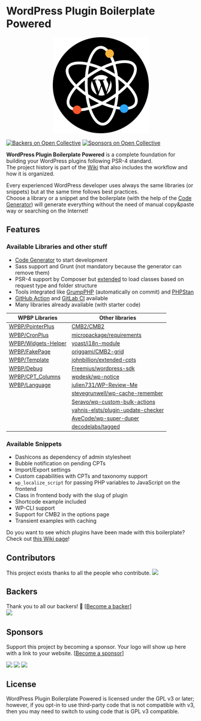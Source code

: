 # WordPress Plugin Boilerplate Powered

<p align="center">
  <img src="https://raw.githubusercontent.com/WPBP/boilerplate-assets/master/icon-256x256.png" alt="Logo">
</p>

[![Backers on Open Collective](https://opencollective.com/WordPress-Plugin-Boilerplate-Powered/backers/badge.svg)](#backers)
[![Sponsors on Open Collective](https://opencollective.com/WordPress-Plugin-Boilerplate-Powered/sponsors/badge.svg)](#sponsors)

**WordPress Plugin Boilerplate Powered** is a complete foundation for building your WordPress plugins following PSR-4 standard.  
The project history is part of the [Wiki](https://wpbp.github.io/wiki.html) that also includes the workflow and how it is organized.

Every experienced WordPress developer uses always the same libraries (or snippets) but at the same time follows best practices.  
Choose a library or a snippet and the boilerplate (with the help of the [Code Generator](https://wpbp.github.io/#generator))
will generate everything without the need of manual copy&paste way or searching on the Internet!

## Features

### Available Libraries and other stuff

* [Code Generator](https://github.com/WPBP/generator) to start development
* Sass support and Grunt (not mandatory because the generator can remove them)
* PSR-4 support by Composer but [extended](https://github.com/WPBP/WordPress-Plugin-Boilerplate-Powered/blob/master/plugin-name/engine/class-initialize.php)
  to load classes based on request type and folder structure
* Tools integrated like [GrumpPHP](https://github.com/phpro/grumphp) (automatically on commit)
  and [PHPStan](https://github.com/phpstan/phpstan/)
* [GitHub Action](https://github.com/WPBP/WordPress-Plugin-Boilerplate-Powered/blob/master/.github/workflows/integrate.yml) and [GitLab CI](https://gist.github.com/Mte90/abbb816e9755f189ad52272e71b7c959) available
* Many libraries already available (with starter code)

| WPBP Libraries  | Other libraries |
| --------------- | --------------- |
| [WPBP/PointerPlus](https://github.com/WPBP/PointerPlus) | [CMB2/CMB2](https://github.com/CMB2/CMB2) |
| [WPBP/CronPlus](https://github.com/WPBP/CronPlus) | [micropackage/requirements](https://github.com/micropackage/requirements) |
| [WPBP/Widgets-Helper](https://github.com/WPBP/Widgets-Helper)  | [yoast/i18n-module](https://github.com/yoast/i18n-module) |
| [WPBP/FakePage](https://github.com/WPBP/FakePage)  | [origgami/CMB2-grid](https://github.com/origgami/cmb2-grid) |
| [WPBP/Template](https://github.com/WPBP/Template)  | [johnbillion/extended-cpts](https://github.com/johnbillion/extended-cpts/) |
| [WPBP/Debug](https://github.com/WPBP/Debug)  | [Freemius/wordpress-sdk](https://github.com/Freemius/wordpress-sdk) |
| [WPBP/CPT_Columns](https://github.com/WPBP/CPT_Columns)  | [wpdesk/wp-notice](https://gitlab.com/wpdesk/wp-notice/-/tree/master) |
| [WPBP/Language](https://github.com/WPBP/Language)  | [julien731/WP-Review-Me](https://github.com/julien731/WP-Review-Me) |
|                 | [stevegrunwell/wp-cache-remember](https://github.com/stevegrunwell/wp-cache-remember) |
|                 | [Seravo/wp-custom-bulk-actions](https://github.com/Seravo/wp-custom-bulk-actions) |
|                 | [yahnis-elsts/plugin-update-checker](https://github.com/YahnisElsts/plugin-update-checker/) |
|                 | [AyeCode/wp-super-duper](https://github.com/AyeCode/wp-super-duper) |
|                 | [decodelabs/tagged](https://github.com/decodelabs/tagged) |

### Available Snippets

* Dashicons as dependency of admin stylesheet
* Bubble notification on pending CPTs
* Import/Export settings
* Custom capabilities with CPTs and taxonomy support
* `wp_localize_script` for passing PHP variables to JavaScript on the frontend
* Class in frontend body with the slug of plugin
* Shortcode example included
* WP-CLI support
* Support for CMB2 in the options page
* Transient examples with caching

Do you want to see which plugins have been made with this boilerplate?
Check out [this Wiki page](https://github.com/WPBP/WordPress-Plugin-Boilerplate-Powered/wiki/Plugins-made-with-this-Boilerplate)!  

## Contributors

This project exists thanks to all the people who contribute.
<a href="https://github.com/WPBP/WordPress-Plugin-Boilerplate-Powered/graphs/contributors"><img src="https://opencollective.com/WordPress-Plugin-Boilerplate-Powered/contributors.svg?width=890"></a>

## Backers

Thank you to all our backers! 🙏
[[Become a backer](https://opencollective.com/WordPress-Plugin-Boilerplate-Powered#backer)]
<br>
<a href="https://opencollective.com/WordPress-Plugin-Boilerplate-Powered#backers" target="_blank"><img src="https://opencollective.com/WordPress-Plugin-Boilerplate-Powered/backers.svg?width=890"></a>

## Sponsors

Support this project by becoming a sponsor.
Your logo will show up here with a link to your website.
[[Become a sponsor](https://opencollective.com/WordPress-Plugin-Boilerplate-Powered#sponsor)]

<a href="https://opencollective.com/WordPress-Plugin-Boilerplate-Powered/sponsor/0/website" target="_blank"><img src="https://opencollective.com/WordPress-Plugin-Boilerplate-Powered/sponsor/0/avatar.svg"></a>
<a href="https://opencollective.com/WordPress-Plugin-Boilerplate-Powered/sponsor/1/website" target="_blank"><img src="https://opencollective.com/WordPress-Plugin-Boilerplate-Powered/sponsor/1/avatar.svg"></a>
<a href="https://opencollective.com/WordPress-Plugin-Boilerplate-Powered/sponsor/2/website" target="_blank"><img src="https://opencollective.com/WordPress-Plugin-Boilerplate-Powered/sponsor/2/avatar.svg"></a>

## License

WordPress Plugin Boilerplate Powered is licensed under the GPL v3 or later;
however, if you opt-in to use third-party code that is not compatible with v3,
then you may need to switch to using code that is GPL v3 compatible.
